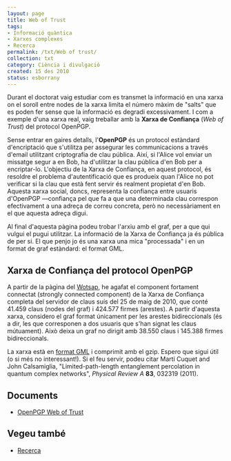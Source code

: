 ```yaml
---
layout: page
title: Web of Trust
tags:
- Informació quàntica
- Xarxes complexes
- Recerca
permalink: /txt/Web of trust/
collection: txt
category: Ciència i divulgació
created: 15 des 2010
status: esborrany
---
```


Durant el doctorat vaig estudiar com es transmet la informació en
una xarxa on el soroll entre nodes de la xarxa limita el número màxim de
"salts" que es poden fer sense que la informació es degradi excessivament. I
com a exemple d'una xarxa real, vaig treballar amb la **Xarxa de Confiança** (_Web of
Trust_) del protocol OpenPGP.

Sense entrar en gaires detalls, l'**OpenPGP** és un protocol estàndard
d'encriptació que s'utilitza per assegurar les communicacions a través d'email
utilitzant criptografia de clau pública. Així, si l'Alice vol enviar un
missatge segur a en Bob, ha d'utilitzar la clau pública d'en Bob per a
encriptar-lo. L'objectiu de la Xarxa de Confiança, en aquest protocol, és
resoldre el problema d'autentificació que es produeix quan l'Alice no pot
verificar si la clau que està fent servir és realment propietat d'en Bob.
Aquesta xarxa social, doncs, representa la confiança entre usuaris d'OpenPGP
—confiança pel que fa a que una determinada clau correspon efectivament a una
adreça de correu concreta, però no necessàriament en el que aquesta adreça
digui.

Al final d'aquesta pàgina podeu trobar l'arxiu amb el graf, per
a que qui vulgui el pugui utilitzar. La informació de la Xarxa de Confiança ja
és pública de per si. El que penjo jo és una xarxa una mica "processada" i en
un format de graf estàndard: el format GML.

## Xarxa de Confiança del protocol OpenPGP

A partir de la pàgina del
[Wotsap](http://www.lysator.liu.se/~jc/wotsap/), he agafat el component
fortament connectat (strongly connected component) de la Xarxa de Confiança
completa del servidor de claus suís del 25 de maig de 2010, que conté 41.459
claus (nodes del graf) i 424.577 firmes (arestes). A partir d'aquesta xarxa,
considero el graf format únicament per les arestes bidireccionals (és a dir,
les que corresponen a dos usuaris que s'han signat les claus mútuament). Això
deixa un graf no dirigit amb 38.550 claus i 145.388 firmes bidireccionals.

La xarxa està en [format
GML](http://www.infosun.fim.uni-passau.de/Graphlet/GML/gml-tr.html) i comprimit
amb el gzip.  Espero que sigui útil (o si més no interessant!). Si el feu
servir, podeu citar Martí Cuquet and John Calsamiglia, "Limited-path-length
entanglement percolation in quantum complex networks", _Physical Review A_ **83**,
032319 (2011). 

## Documents

* [OpenPGP Web of Trust]({{site.assetsurl}}wot20100525.gml.gz)

## Vegeu també

* [Recerca]({{site.baseurl}}/Research)
